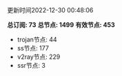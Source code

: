 更新时间2022-12-30 00:48:06

**总订阅: 73**
**总节点: 1499**
**有效节点: 453**
- trojan节点: 44
- ss节点: 177
- v2ray节点: 229
- ssr节点: 3
